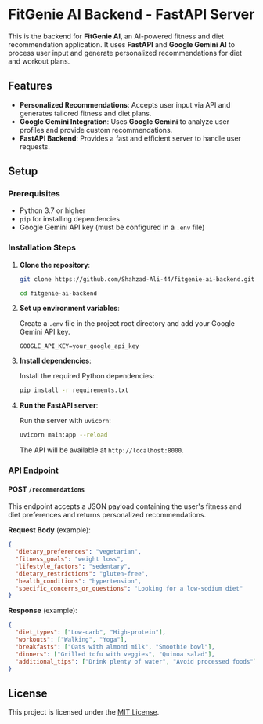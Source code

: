 # FitGenie AI Backend - FastAPI Server

This is the backend for **FitGenie AI**, an AI-powered fitness and diet recommendation application. It uses **FastAPI** and **Google Gemini AI** to process user input and generate personalized recommendations for diet and workout plans.

## Features

- **Personalized Recommendations**: Accepts user input via API and generates tailored fitness and diet plans.
- **Google Gemini Integration**: Uses **Google Gemini** to analyze user profiles and provide custom recommendations.
- **FastAPI Backend**: Provides a fast and efficient server to handle user requests.

## Setup

### Prerequisites

- Python 3.7 or higher
- `pip` for installing dependencies
- Google Gemini API key (must be configured in a `.env` file)

### Installation Steps

1. **Clone the repository**:

   ```bash
   git clone https://github.com/Shahzad-Ali-44/fitgenie-ai-backend.git
   
   cd fitgenie-ai-backend
   ```

2. **Set up environment variables**:

   Create a `.env` file in the project root directory and add your Google Gemini API key.

   ```env
   GOOGLE_API_KEY=your_google_api_key
   ```

3. **Install dependencies**:

   Install the required Python dependencies:

   ```bash
   pip install -r requirements.txt
   ```

4. **Run the FastAPI server**:

   Run the server with `uvicorn`:

   ```bash
   uvicorn main:app --reload
   ```

   The API will be available at `http://localhost:8000`.

### API Endpoint

#### POST `/recommendations`

This endpoint accepts a JSON payload containing the user's fitness and diet preferences and returns personalized recommendations.

**Request Body** (example):

```json
{
  "dietary_preferences": "vegetarian",
  "fitness_goals": "weight loss",
  "lifestyle_factors": "sedentary",
  "dietary_restrictions": "gluten-free",
  "health_conditions": "hypertension",
  "specific_concerns_or_questions": "Looking for a low-sodium diet"
}
```

**Response** (example):

```json
{
  "diet_types": ["Low-carb", "High-protein"],
  "workouts": ["Walking", "Yoga"],
  "breakfasts": ["Oats with almond milk", "Smoothie bowl"],
  "dinners": ["Grilled tofu with veggies", "Quinoa salad"],
  "additional_tips": ["Drink plenty of water", "Avoid processed foods"]
}
```

## License

This project is licensed under the [MIT License](LICENSE).


